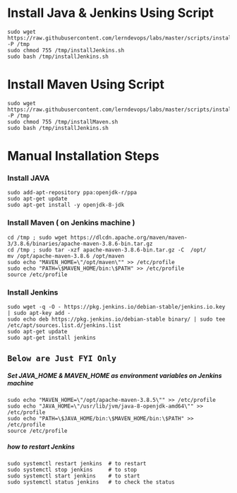 # Install Java & Jenkins Using Script
```
sudo wget https://raw.githubusercontent.com/lerndevops/labs/master/scripts/installJenkins.sh -P /tmp
sudo chmod 755 /tmp/installJenkins.sh
sudo bash /tmp/installJenkins.sh
```
# Install Maven Using Script
``` 
sudo wget https://raw.githubusercontent.com/lerndevops/labs/master/scripts/installMaven.sh -P /tmp
sudo chmod 755 /tmp/installMaven.sh
sudo bash /tmp/installJenkins.sh
```

# Manual Installation Steps 
### Install JAVA
```
sudo add-apt-repository ppa:openjdk-r/ppa
sudo apt-get update
sudo apt-get install -y openjdk-8-jdk
```
### Install Maven  ( on Jenkins machine )
```
cd /tmp ; sudo wget https://dlcdn.apache.org/maven/maven-3/3.8.6/binaries/apache-maven-3.8.6-bin.tar.gz
cd /tmp ; sudo tar -xzf apache-maven-3.8.6-bin.tar.gz -C  /opt/
mv /opt/apache-maven-3.8.6 /opt/maven
sudo echo "MAVEN_HOME=\"/opt/maven\"" >> /etc/profile
sudo echo "PATH=\$MAVEN_HOME/bin:\$PATH" >> /etc/profile
source /etc/profile
````
### Install Jenkins
```
sudo wget -q -O - https://pkg.jenkins.io/debian-stable/jenkins.io.key | sudo apt-key add -
sudo echo deb https://pkg.jenkins.io/debian-stable binary/ | sudo tee /etc/apt/sources.list.d/jenkins.list
sudo apt-get update
sudo apt-get install jenkins
```
## `Below are Just FYI Only` 

##### Set JAVA_HOME & MAVEN_HOME as environment variables on Jenkins machine
```
sudo echo "MAVEN_HOME=\"/opt/apache-maven-3.8.5\"" >> /etc/profile
sudo echo "JAVA_HOME=\"/usr/lib/jvm/java-8-openjdk-amd64\"" >> /etc/profile 
sudo echo "PATH=\$JAVA_HOME/bin:\$MAVEN_HOME/bin:\$PATH" >> /etc/profile
source /etc/profile
```
##### how to restart Jenkins 
```
sudo systemctl restart jenkins  # to restart 
sudo systemctl stop jenkins     # to stop 
sudo systemctl start jenkins    # to start 
sudo systemctl status jenkins   # to check the status
```
